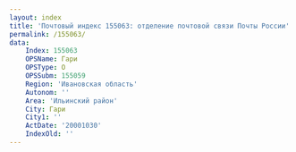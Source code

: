 ```yaml
---
layout: index
title: 'Почтовый индекс 155063: отделение почтовой связи Почты России'
permalink: /155063/
data:
    Index: 155063
    OPSName: Гари
    OPSType: О
    OPSSubm: 155059
    Region: 'Ивановская область'
    Autonom: ''
    Area: 'Ильинский район'
    City: Гари
    City1: ''
    ActDate: '20001030'
    IndexOld: ''
---
```

